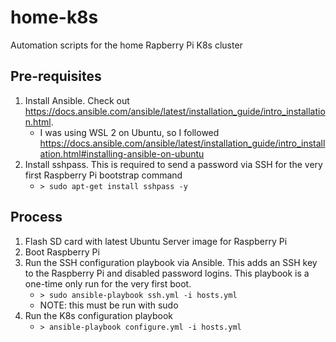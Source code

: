 # home-k8s
Automation scripts for the home Rapberry Pi K8s cluster

## Pre-requisites

1. Install Ansible. Check out https://docs.ansible.com/ansible/latest/installation_guide/intro_installation.html. 
    - I was using WSL 2 on Ubuntu, so I followed https://docs.ansible.com/ansible/latest/installation_guide/intro_installation.html#installing-ansible-on-ubuntu
2. Install sshpass. This is required to send a password via SSH for the very first Raspberry Pi bootstrap command
    - `> sudo apt-get install sshpass -y`

## Process
1. Flash SD card with latest Ubuntu Server image for Raspberry Pi
2. Boot Raspberry Pi
3. Run the SSH configuration playbook via Ansible. This adds an SSH key to the Raspberry Pi and disabled password logins. This playbook is a one-time only run for the very first boot.
    - `> sudo ansible-playbook ssh.yml -i hosts.yml`
    - NOTE: this must be run with sudo
4. Run the K8s configuration playbook
    - `> ansible-playbook configure.yml -i hosts.yml`